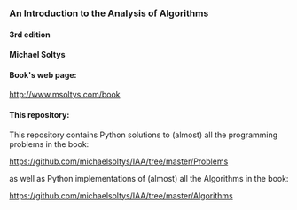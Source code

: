 ### An Introduction to the Analysis of Algorithms 
#### 3rd edition
#### Michael Soltys

#### Book's web page:
http://www.msoltys.com/book

#### This repository:

This repository contains Python solutions to (almost) all the
programming problems in the book:

https://github.com/michaelsoltys/IAA/tree/master/Problems

as well as Python implementations of (almost) all the Algorithms in
the book:

https://github.com/michaelsoltys/IAA/tree/master/Algorithms
